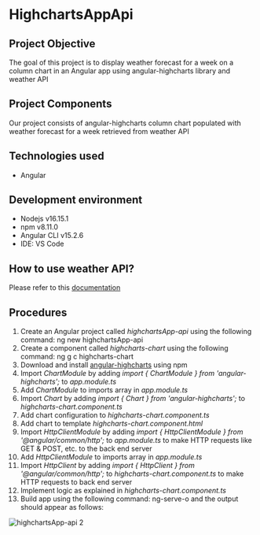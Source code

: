 # HighchartsAppApi

## Project Objective

The goal of this project is to display weather forecast for a week on a column chart in an Angular app using angular-highcharts library and weather API

## Project Components

Our project consists of angular-highcharts column chart populated with weather forecast for a week retrieved from weather API

## Technologies used

- Angular

## Development environment

- Nodejs v16.15.1
- npm v8.11.0
- Angular CLI v15.2.6
- IDE: VS Code

## How to use weather API?

Please refer to this [documentation](https://www.weather.gov/documentation/services-web-api)

## Procedures

1. Create an Angular project called _highchartsApp-api_ using the following command: ng new highchartsApp-api
2. Create a component called _highcharts-chart_ using the following command: ng g c highcharts-chart
3. Download and install [angular-highcharts](https://www.npmjs.com/package/angular-highcharts) using npm
4. Import _ChartModule_ by adding _import { ChartModule } from 'angular-highcharts';_ to _app.module.ts_
5. Add _ChartModule_ to imports array in _app.module.ts_
6. Import _Chart_ by adding _import { Chart } from 'angular-highcharts';_ to _highcharts-chart.component.ts_
7. Add chart configuration to _highcharts-chart.component.ts_
8. Add chart to template _highcharts-chart.component.html_
9. Import _HttpClientModule_ by adding _import { HttpClientModule } from '@angular/common/http';_ to _app.module.ts_ to make HTTP requests like GET & POST, etc. to the back end server
10. Add _HttpClientModule_ to imports array in _app.module.ts_
11. Import _HttpClient_ by adding _import { HttpClient } from '@angular/common/http';_ to _highcharts-chart.component.ts_  to make HTTP requests to back end server
12. Implement logic as explained in _highcharts-chart.component.ts_
13. Build app using the following command: ng-serve-o and the output should appear as follows:

![highchartsApp-api 2](https://user-images.githubusercontent.com/41340307/234836218-3de373c5-ec7c-49fa-a411-a0ecabad69a7.PNG)
